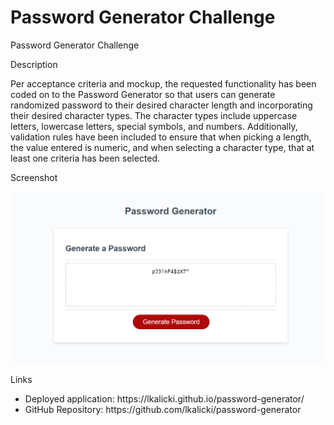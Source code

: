 # Password Generator Challenge
Password Generator Challenge

Description

Per acceptance criteria and mockup, the requested functionality has been coded on to the Password Generator so that users can generate randomized password to their desired character length and incorporating their desired character types. The character types include uppercase letters, lowercase letters, special symbols, and numbers. Additionally, validation rules have been included to ensure that when picking a length, the value entered is numeric, and when selecting a character type, that at least one criteria has been selected. 

Screenshot

 <img src="./Develop/images/screenshot.PNG" alt="Screenshot of Password Generator"/>


Links
<ul>
    <li>
    Deployed application: https://lkalicki.github.io/password-generator/
    </li>
    <li>
    GitHub Repository: https://github.com/lkalicki/password-generator
    </li>
</ul>